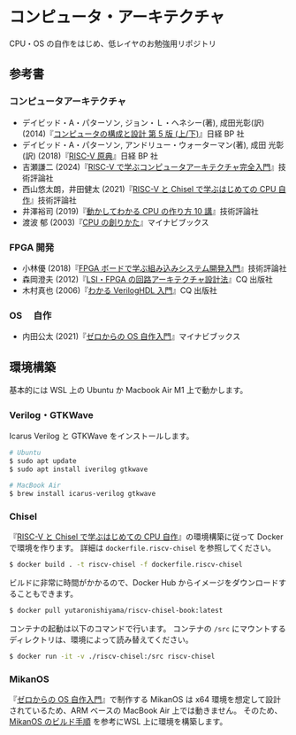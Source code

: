 # コンピュータ・アーキテクチャ

CPU・OS の自作をはじめ、低レイヤのお勉強用リポジトリ

## 参考書

### コンピュータアーキテクチャ

- デイビッド・A・パターソン, ジョン・Ｌ・ヘネシー(著), 成田光彰(訳) (2014)『[コンピュータの構成と設計 第 5 版 (上/下)](https://bookplus.nikkei.com/atcl/catalog/14/P98420/)』日経 BP 社
- デイビッド・A・パターソン, アンドリュー・ウォーターマン(著), 成田 光彰(訳) (2018)『[RISC-V 原典](https://bookplus.nikkei.com/atcl/catalog/18/269170/)』日経 BP 社
- 吉瀬謙二 (2024)『[RISC-V で学ぶコンピュータアーキテクチャ完全入門](https://gihyo.jp/book/2024/978-4-297-14008-3)』技術評論社
- ⻄⼭悠太朗，井⽥健太 (2021)『[RISC-V と Chisel で学ぶはじめての CPU 自作](https://gihyo.jp/book/2021/978-4-297-12305-5)』技術評論社
- 井澤裕司 (2019)『[動かしてわかる CPU の作り方 10 講](https://gihyo.jp/book/2019/978-4-297-10821-2)』技術評論社
- 渡波 郁 (2003)『[CPU の創りかた](https://book.mynavi.jp/ec/products/detail/id=22065)』マイナビブックス

### FPGA 開発

- 小林優 (2018)『[FPGA ボードで学ぶ組み込みシステム開発入門](https://gihyo.jp/book/2018/978-4-7741-9388-5)』技術評論社
- 森岡澄夫 (2012)『[LSI・FPGA の回路アーキテクチャ設計法](https://shop.cqpub.co.jp/detail/2611/)』CQ 出版社
- 木村真也 (2006)『[わかる VerilogHDL 入門](https://shop.cqpub.co.jp/hanbai/books/37/37561.htm)』CQ 出版社

### OS 　自作

- 内田公太 (2021)『[ゼロからの OS 自作入門](https://book.mynavi.jp/ec/products/detail/id=121220)』マイナビブックス

## 環境構築

基本的には WSL 上の Ubuntu か Macbook Air M1 上で動かします。

### Verilog・GTKWave

Icarus Verilog と GTKWave をインストールします。

```bash
# Ubuntu
$ sudo apt update
$ sudo apt install iverilog gtkwave

# MacBook Air
$ brew install icarus-verilog gtkwave
```

### Chisel

『[RISC-V と Chisel で学ぶはじめての CPU 自作](https://gihyo.jp/book/2021/978-4-297-12305-5)』の環境構築に従って Docker で環境を作ります。
詳細は `dockerfile.riscv-chisel` を参照してください。

```bash
$ docker build . -t riscv-chisel -f dockerfile.riscv-chisel
```

ビルドに非常に時間がかかるので、Docker Hub からイメージをダウンロードすることもできます。

```bash
$ docker pull yutaronishiyama/riscv-chisel-book:latest
```

コンテナの起動は以下のコマンドで行います。
コンテナの `/src` にマウントするディレクトリは、環境によって読み替えてください。

```bash
$ docker run -it -v ./riscv-chisel:/src riscv-chisel
```

### MikanOS
『[ゼロからの OS 自作入門](https://book.mynavi.jp/ec/products/detail/id=121220)』で制作する MikanOS は x64 環境を想定して設計されているため、ARM ベースの MacBook Air 上では動きません。
そのため、[MikanOS のビルド手順](https://github.com/uchan-nos/mikanos-build/) を参考にWSL 上に環境を構築します。

